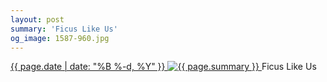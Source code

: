 ```yaml
---
layout: post
summary: 'Ficus Like Us'
og_image: 1587-960.jpg
---
```


<p>
 <time>
  <a href="/1587">
   {{ page.date | date: "%B %-d, %Y" }}
  </a>
 </time>
 <a href="/1587">
  <img alt="{{ page.summary }}" data-taken="1/30/2022" sizes="(min-width: 700px) 50vw, calc(100vw - 2rem)" src="{{ site.assets_url }}/1587-480.jpg" srcset="{{ site.assets_url }}/1587-240.jpg 240w, {{ site.assets_url }}/1587-480.jpg 480w, {{ site.assets_url }}/1587-720.jpg 720w, {{ site.assets_url }}/1587-960.jpg 960w"/>
 </a>
 <span>
  Ficus Like Us
 </span>
</p>
